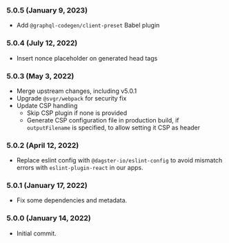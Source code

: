 ### 5.0.5 (January 9, 2023)

- Add `@graphql-codegen/client-preset` Babel plugin

### 5.0.4 (July 12, 2022)

- Insert nonce placeholder on generated head tags

### 5.0.3 (May 3, 2022)

- Merge upstream changes, including v5.0.1
- Upgrade `@svgr/webpack` for security fix
- Update CSP handling
  - Skip CSP plugin if none is provided
  - Generate CSP configuration file in production build, if `outputFilename` is specified, to allow setting it CSP as header

### 5.0.2 (April 12, 2022)

- Replace eslint config with `@dagster-io/eslint-config` to avoid mismatch errors with `eslint-plugin-react` in our apps.

### 5.0.1 (January 17, 2022)

- Fix some dependencies and metadata.

### 5.0.0 (January 14, 2022)

- Initial commit.
